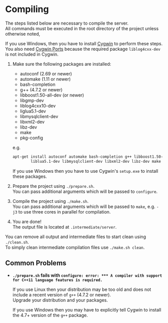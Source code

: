 Compiling
=========

The steps listed below are necessary to compile the server.  
All commands must be executed in the root directory of the project unless otherwise noted,

If you use Windows, then you have to install [Cygwin](http://www.cygwin.com/) to perform these steps.  
You also need [Cygwin Ports](http://sourceware.org/cygwinports/) because the required package `liblog4cxx-dev` is not included in Cygwin.

1.  Make sure the following packages are installed:
    - autoconf (2.69 or newer)
    - automake (1.11 or newer)
    - bash-completion
    - g++ (4.7.2 or newer)
    - libboost1.50-all-dev (or newer)
    - libgmp-dev
    - liblog4cxx10-dev
    - liglua5.1-dev
    - libmysqlclient-dev
    - libxml2-dev
    - libz-dev
    - make
    - pkg-config
    
    e.g.
    ```bash
    apt-get install autoconf automake bash-completion g++ libboost1.50-all-dev libgmp-dev liblog4cxx10-dev
            liblua5.1-dev libmysqlclient-dev libxml2-dev libz-dev make pkg-config
    ```
    
    If you use Windows then you have to use Cygwin's `setup.exe` to install these packages.
   
2.  Prepare the project using `./prepare.sh`.  
    You can pass additional arguments which will be passed to `configure`.
    
3.  Compile the project using `./make.sh`.  
    You can pass additional arguments which will be passed to `make`, e.g. `-j3` to use three cores in parallel for compilation.
    
4.  You are done!  
    The output file is located at `.intermediate/server`.


You can remove all output and intermediate files to start clean using `./clean.sh`.   
To simply clean intermediate compilation files use `./make.sh clean`.


Common Problems
---------------

- **`./prepare.sh` fails with `configure: error: *** A compiler with support for C++11 language features is required.`**  
    
  If you use Linux then your distribution may be too old and does not include a recent version of `g++` (4.7.2 or newer).  
  Upgrade your distribution and your packages.
  
  If you use Windows then you may have to explicitly tell Cygwin to install the 4.7+ version of the `g++` package.
